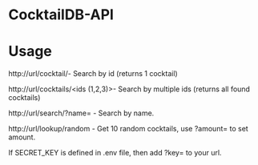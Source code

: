 # CocktailDB-API

# Usage
http://url/cocktail/<id>- Search by id (returns 1 cocktail)

http://url/cocktails/<ids (1,2,3)>- Search by multiple ids (returns all found cocktails)

http://url/search/?name=<name> - Search by name.



http://url/lookup/random - Get 10 random cocktails, use ?amount=<amount> to set amount.


If SECRET_KEY is defined in .env file, then add ?key=<key> to your url.